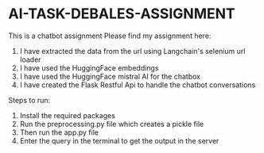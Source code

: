 # AI-TASK-DEBALES-ASSIGNMENT
This is a chatbot assignment
Please find my assignment here:
1. I have extracted the data from the url using Langchain's selenium url loader
2. I have used the HuggingFace embeddings
3. I have used the HuggingFace mistral AI for the chatbox
4. I have created the Flask Restful Api to handle the chatbot conversations

Steps to run:
1. Install the required packages
2. Run the preprocessing.py file which creates a pickle file
3. Then run the app.py file
4. Enter the query in the terminal to get the output in the server
